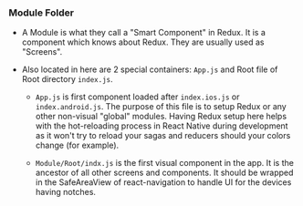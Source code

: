 ### Module Folder

- A Module is what they call a "Smart Component" in Redux. It is a component which knows about Redux. They are usually used as "Screens".
- Also located in here are 2 special containers: `App.js` and Root file of Root directory `index.js`.

  - `App.js` is first component loaded after `index.ios.js` or `index.android.js`. The purpose of this file is to setup Redux or any other non-visual "global" modules. Having Redux setup here helps with the hot-reloading process in React Native during development as it won't try to reload your sagas and reducers should your colors change (for example).

  - `Module/Root/indx.js` is the first visual component in the app. It is the ancestor of all other screens and components. It should be wrapped in the SafeAreaView of react-navigation to handle UI for the devices having notches.
